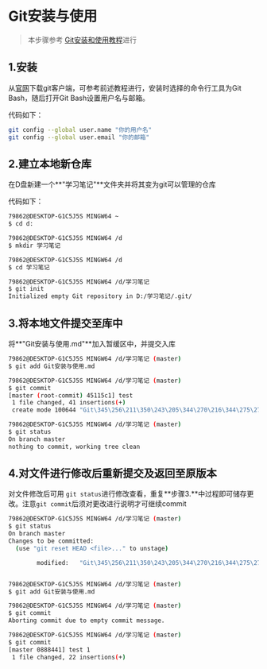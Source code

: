 # Git安装与使用

> 本步骤参考 [Git安装和使用教程](https://www.cnblogs.com/smuxiaolei/p/7484678.html)进行
>

## 1.安装

从[官网](https://git-scm.com/downloads/)下载git客户端，可参考前述教程进行，安装时选择的命令行工具为Git Bash，随后打开Git Bash设置用户名与邮箱。

代码如下：

```bash
git config --global user.name "你的用户名"
git config --global user.email "你的邮箱"
```



## 2.建立本地新仓库

在D盘新建一个**"学习笔记"**文件夹并将其变为git可以管理的仓库

代码如下：

~~~bash
79862@DESKTOP-G1C5J5S MINGW64 ~
$ cd d:

79862@DESKTOP-G1C5J5S MINGW64 /d
$ mkdir 学习笔记

79862@DESKTOP-G1C5J5S MINGW64 /d
$ cd 学习笔记

79862@DESKTOP-G1C5J5S MINGW64 /d/学习笔记
$ git init
Initialized empty Git repository in D:/学习笔记/.git/
~~~

## 3.将本地文件提交至库中

将**"Git安装与使用.md"**加入暂缓区中，并提交入库

```bash
79862@DESKTOP-G1C5J5S MINGW64 /d/学习笔记 (master)
$ git add Git安装与使用.md

79862@DESKTOP-G1C5J5S MINGW64 /d/学习笔记 (master)
$ git commit
[master (root-commit) 45115c1] test
 1 file changed, 41 insertions(+)
 create mode 100644 "Git\345\256\211\350\243\205\344\270\216\344\275\277\347\224\250.md"

79862@DESKTOP-G1C5J5S MINGW64 /d/学习笔记 (master)
$ git status
On branch master
nothing to commit, working tree clean
```

## 4.对文件进行修改后重新提交及返回至原版本

对文件修改后可用 `git status`进行修改查看，重复**步骤3.**中过程即可储存更改。注意`git commit`后须对更改进行说明才可继续commit

```bash
79862@DESKTOP-G1C5J5S MINGW64 /d/学习笔记 (master)
$ git status
On branch master
Changes to be committed:
  (use "git reset HEAD <file>..." to unstage)

        modified:   "Git\345\256\211\350\243\205\344\270\216\344\275\277\347\224\250.md"


79862@DESKTOP-G1C5J5S MINGW64 /d/学习笔记 (master)
$ git add Git安装与使用.md

79862@DESKTOP-G1C5J5S MINGW64 /d/学习笔记 (master)
$ git commit
Aborting commit due to empty commit message.

79862@DESKTOP-G1C5J5S MINGW64 /d/学习笔记 (master)
$ git commit
[master 0888441] test 1
 1 file changed, 22 insertions(+)
```




